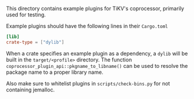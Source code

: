 This directory contains example plugins for TiKV's coprocessor, primarily used for testing.

Example plugins should have the following lines in their `Cargo.toml`

```toml
[lib]
crate-type = ["dylib"]
```

When a crate specifies an example plugin as a dependency, a `dylib` will be built in the 
`target/<profile>` directory.
The function `coprocessor_plugin_api::pkgname_to_libname()` can be used to resolve the package name
to a proper library name. 

Also make sure to whitelist plugins in `scripts/check-bins.py` for not containing jemalloc.
